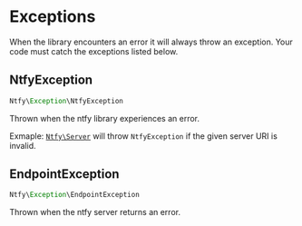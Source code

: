 # Exceptions

When the library encounters an error it will always throw an exception. Your code must catch the exceptions listed below.

## NtfyException
```PHP
Ntfy\Exception\NtfyException
```

Thrown when the ntfy library experiences an error.

Exmaple: [`Ntfy\Server`](../src/Server.php) will throw `NtfyException` if the given server URI is invalid.

## EndpointException 
```PHP
Ntfy\Exception\EndpointException
```

Thrown when the ntfy server returns an error.